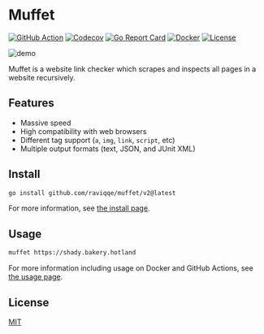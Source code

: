 # Muffet

[![GitHub Action](https://img.shields.io/github/actions/workflow/status/raviqqe/muffet/test.yaml?branch=main&style=flat-square)](https://github.com/raviqqe/muffet/actions)
[![Codecov](https://img.shields.io/codecov/c/github/raviqqe/muffet.svg?style=flat-square)](https://codecov.io/gh/raviqqe/muffet)
[![Go Report Card](https://goreportcard.com/badge/github.com/raviqqe/muffet?style=flat-square)](https://goreportcard.com/report/github.com/raviqqe/muffet)
[![Docker](https://img.shields.io/docker/pulls/raviqqe/muffet?style=flat-square)](https://hub.docker.com/r/raviqqe/muffet)
[![License](https://img.shields.io/github/license/raviqqe/muffet.svg?style=flat-square)](https://github.com/raviqqe/muffet/blob/main/LICENSE)

![demo](img/demo.gif)

Muffet is a website link checker which scrapes and inspects all pages in a website recursively.

## Features

- Massive speed
- High compatibility with web browsers
- Different tag support (`a`, `img`, `link`, `script`, etc)
- Multiple output formats (text, JSON, and JUnit XML)

## Install

```sh
go install github.com/raviqqe/muffet/v2@latest
```

For more information, see [the install page](https://raviqqe.github.io/muffet/install).

## Usage

```sh
muffet https://shady.bakery.hotland
```

For more information including usage on Docker and GitHub Actions, see [the usage page](https://raviqqe.github.io/muffet/usage).

## License

[MIT](https://github.com/raviqqe/muffet/blob/main/LICENSE)
